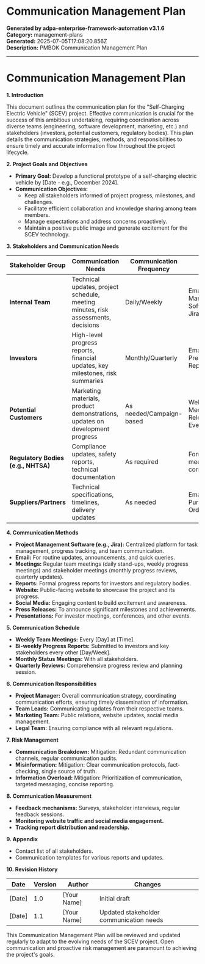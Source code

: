 # Communication Management Plan

**Generated by adpa-enterprise-framework-automation v3.1.6**  
**Category:** management-plans  
**Generated:** 2025-07-05T17:08:20.856Z  
**Description:** PMBOK Communication Management Plan

---

# Communication Management Plan

**1. Introduction**

This document outlines the communication plan for the "Self-Charging Electric Vehicle" (SCEV) project.  Effective communication is crucial for the success of this ambitious undertaking, requiring coordination across diverse teams (engineering, software development, marketing, etc.) and stakeholders (investors, potential customers, regulatory bodies). This plan details the communication strategies, methods, and responsibilities to ensure timely and accurate information flow throughout the project lifecycle.

**2. Project Goals and Objectives**

* **Primary Goal:** Develop a functional prototype of a self-charging electric vehicle by [Date - e.g., December 2024].
* **Communication Objectives:**
    * Keep all stakeholders informed of project progress, milestones, and challenges.
    * Facilitate efficient collaboration and knowledge sharing among team members.
    * Manage expectations and address concerns proactively.
    * Maintain a positive public image and generate excitement for the SCEV technology.

**3. Stakeholders and Communication Needs**

| Stakeholder Group          | Communication Needs                                                              | Communication Frequency | Methods                                     | Responsible Party        |
|---------------------------|---------------------------------------------------------------------------------|-------------------------|---------------------------------------------|-------------------------|
| **Internal Team**         | Technical updates, project schedule, meeting minutes, risk assessments, decisions | Daily/Weekly             | Email, Project Management Software (e.g., Jira), Meetings | Project Manager, Team Leads |
| **Investors**             | High-level progress reports, financial updates, key milestones, risk summaries   | Monthly/Quarterly        | Email, Presentations, Reports                 | Project Manager, CFO      |
| **Potential Customers**   | Marketing materials, product demonstrations, updates on development progress     | As needed/Campaign-based | Website, Social Media, Press Releases, Events | Marketing Team           |
| **Regulatory Bodies (e.g., NHTSA)** | Compliance updates, safety reports, technical documentation                  | As required             | Formal reports, meetings, correspondence       | Legal Team, Engineering  |
| **Suppliers/Partners**    | Technical specifications, timelines, delivery updates                             | As needed             | Email, Meetings, Purchase Orders            | Procurement Team         |


**4. Communication Methods**

* **Project Management Software (e.g., Jira):** Centralized platform for task management, progress tracking, and team communication.
* **Email:** For routine updates, announcements, and quick queries.
* **Meetings:** Regular team meetings (daily stand-ups, weekly progress meetings) and stakeholder meetings (monthly progress reviews, quarterly updates).
* **Reports:** Formal progress reports for investors and regulatory bodies.
* **Website:** Public-facing website to showcase the project and its progress.
* **Social Media:** Engaging content to build excitement and awareness.
* **Press Releases:** To announce significant milestones and achievements.
* **Presentations:** For investor meetings, conferences, and other events.


**5. Communication Schedule**

* **Weekly Team Meetings:** Every [Day] at [Time].
* **Bi-weekly Progress Reports:** Submitted to investors and key stakeholders every other [Day/Week].
* **Monthly Status Meetings:** With all stakeholders.
* **Quarterly Reviews:** Comprehensive progress review and planning session.


**6. Communication Responsibilities**

* **Project Manager:** Overall communication strategy, coordinating communication efforts, ensuring timely dissemination of information.
* **Team Leads:**  Communicating updates from their respective teams.
* **Marketing Team:** Public relations, website updates, social media management.
* **Legal Team:**  Ensuring compliance with all relevant regulations.


**7. Risk Management**

* **Communication Breakdown:** Mitigation: Redundant communication channels, regular communication audits.
* **Misinformation:** Mitigation:  Clear communication protocols, fact-checking, single source of truth.
* **Information Overload:** Mitigation: Prioritization of communication, targeted messaging, concise reporting.


**8. Communication Measurement**

* **Feedback mechanisms:** Surveys, stakeholder interviews, regular feedback sessions.
* **Monitoring website traffic and social media engagement.**
* **Tracking report distribution and readership.**


**9. Appendix**

* Contact list of all stakeholders.
* Communication templates for various reports and updates.


**10.  Revision History**

| Date       | Version | Author          | Changes                                      |
|------------|---------|-----------------|----------------------------------------------|
| [Date]     | 1.0     | [Your Name]     | Initial draft                               |
| [Date]     | 1.1     | [Your Name]     | Updated stakeholder communication needs       |


This Communication Management Plan will be reviewed and updated regularly to adapt to the evolving needs of the SCEV project.  Open communication and proactive risk management are paramount to achieving the project's goals.
